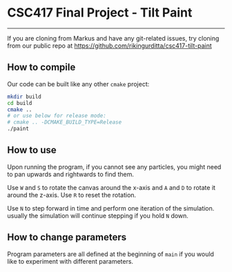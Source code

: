 # CSC417 Final Project - Tilt Paint

---

If you are cloning from Markus and have any git-related issues, try cloning from our public repo at https://github.com/rikingurditta/csc417-tilt-paint

## How to compile

Our code can be built like any other `cmake` project:

```bash
mkdir build
cd build
cmake ..
# or use below for release mode:
# cmake .. -DCMAKE_BUILD_TYPE=Release
./paint
```

## How to use

Upon running the program, if you cannot see any particles, you might need to pan upwards and rightwards to find them.

Use `W` and `S` to rotate the canvas around the x-axis and `A` and `D` to rotate it around the z-axis. Use `R` to reset the rotation.

Use `N` to step forward in time and perform one iteration of the simulation. usually the simulation will continue stepping if you hold `N` down.

## How to change parameters

Program parameters are all defined at the beginning of `main` if you would like to experiment with different parameters.